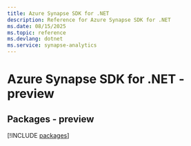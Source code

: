 ```yaml
---
title: Azure Synapse SDK for .NET
description: Reference for Azure Synapse SDK for .NET
ms.date: 08/15/2025
ms.topic: reference
ms.devlang: dotnet
ms.service: synapse-analytics
---
```

# Azure Synapse SDK for .NET - preview
## Packages - preview
[!INCLUDE [packages](synapse-index.md)]